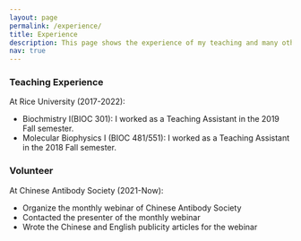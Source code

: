 ```yaml
---
layout: page
permalink: /experience/
title: Experience
description: This page shows the experience of my teaching and many other events.
nav: true
---
```


### Teaching Experience
At Rice University (2017-2022):
- Biochmistry I(BIOC 301): I worked as a Teaching Assistant in the 2019 Fall semester.
- Molecular Biophysics I (BIOC 481/551): I worked as a Teaching Assistant in the 2018 Fall semester.

### Volunteer
At Chinese Antibody Society (2021-Now):
- Organize the monthly webinar of Chinese Antibody Society
- Contacted the presenter of the monthly webinar
- Wrote the Chinese and English publicity articles for the webinar
